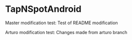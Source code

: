 # TapNSpotAndroid
Master modification test:
Test of README modification

Arturo modification test:
Changes made from arturo branch